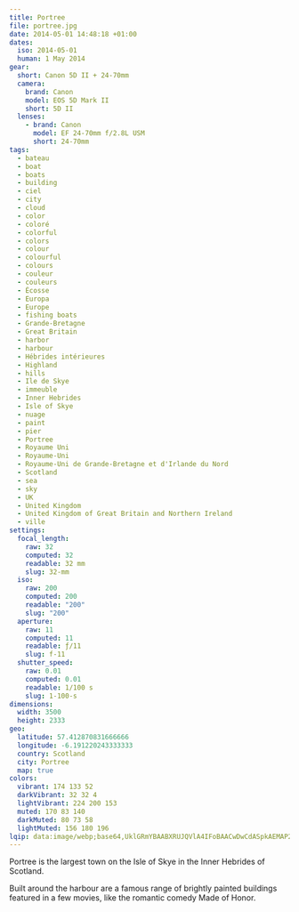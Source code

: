 ```yaml
---
title: Portree
file: portree.jpg
date: 2014-05-01 14:48:18 +01:00
dates:
  iso: 2014-05-01
  human: 1 May 2014
gear:
  short: Canon 5D II + 24-70mm
  camera:
    brand: Canon
    model: EOS 5D Mark II
    short: 5D II
  lenses:
    - brand: Canon
      model: EF 24-70mm f/2.8L USM
      short: 24-70mm
tags:
  - bateau
  - boat
  - boats
  - building
  - ciel
  - city
  - cloud
  - color
  - coloré
  - colorful
  - colors
  - colour
  - colourful
  - colours
  - couleur
  - couleurs
  - Écosse
  - Europa
  - Europe
  - fishing boats
  - Grande-Bretagne
  - Great Britain
  - harbor
  - harbour
  - Hébrides intérieures
  - Highland
  - hills
  - Ile de Skye
  - immeuble
  - Inner Hebrides
  - Isle of Skye
  - nuage
  - paint
  - pier
  - Portree
  - Royaume Uni
  - Royaume-Uni
  - Royaume-Uni de Grande-Bretagne et d'Irlande du Nord
  - Scotland
  - sea
  - sky
  - UK
  - United Kingdom
  - United Kingdom of Great Britain and Northern Ireland
  - ville
settings:
  focal_length:
    raw: 32
    computed: 32
    readable: 32 mm
    slug: 32-mm
  iso:
    raw: 200
    computed: 200
    readable: "200"
    slug: "200"
  aperture:
    raw: 11
    computed: 11
    readable: ƒ/11
    slug: f-11
  shutter_speed:
    raw: 0.01
    computed: 0.01
    readable: 1/100 s
    slug: 1-100-s
dimensions:
  width: 3500
  height: 2333
geo:
  latitude: 57.412870831666666
  longitude: -6.191220243333333
  country: Scotland
  city: Portree
  map: true
colors:
  vibrant: 174 133 52
  darkVibrant: 32 32 4
  lightVibrant: 224 200 153
  muted: 170 83 140
  darkMuted: 80 73 58
  lightMuted: 156 180 196
lqip: data:image/webp;base64,UklGRmYBAABXRUJQVlA4IFoBAACwDwCdASpkAEMAP2Gew1iyrLAvNBl7slAsCWcA1BdR08AwkKJtuXM+vcr1bld+s+D4qXtF1fyVKV4bounJXraH7GAR6X8iAADVpEkf/OWCD0YBCbiBvwrVY6dGvEArTPS2+7FzTWiOp++9rqNoxUuWZfFW5i8W+96v+NlRPO52z1qDlWbkAAD+4rdUc4f3imkP60wQoaWwCbRRMGTDqdJ4z+HgWTuMoV/PlU2LC54IrM0Y/oRek6llhjdLtiy6emc3zJp2iJSueKTGQ6E5pTGMCLH1A9mDFbjFcgH+zui976SO5pWEYpPR7l/A1WFai7aWv16K+3wbYWHwlDxlJKxGwVt0qBHedGszeXxmNaSSUlGd1Pf4HXoR+IsnLTsaNBXsGvCkxgOSsSwahPY510AmaSb2WMO94Toioapm7MY6dAGtr896evWNtk0AN3MrqxdozUiLQcacoAAA
---
```


Portree is the largest town on the Isle of Skye in the Inner Hebrides of Scotland.

Built around the harbour are a famous range of brightly painted buildings featured in a few movies, like the romantic comedy Made of Honor.
